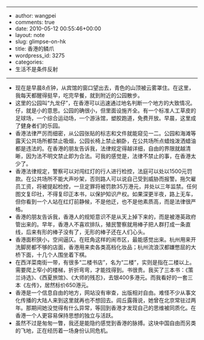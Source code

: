 - --
- author: wangpei
- comments: true
- date: 2010-05-12 00:55:46+00:00
- layout: note
- slug: glimpse-on-hk
- title: 香港的鳞爪
- wordpress_id: 3275
- categories:
- 生活不是条件反射
- --
- 现在是早晨8点钟，从宾馆的窗口望出去，青色的山顶被云雾罩住。在这里，我每天都醒得挺早，吃完早餐，就到附近的公园散步。
- 这里的公园叫“九龙仔”，在香港可以迅速通过地名判断一个地方的大致情况。仔，就是小的意思。公园的确很小，但里面设施齐全。有一个标准人工草皮的足球场，一个综合运动场，一个游泳馆，塑胶跑道，免费开放。早晨，这里成了健身者们的乐园。
- 香港法律严厉而细密，从公园张贴的标志和文件就能窥见一二。公园和海滩等露天公共场所都禁止吸烟，公园长椅上禁止躺卧，在公共场所点蜡烛泼洒蜡油都是违法的。在香港的朋友告诉我，法律规定得越详细，自由的界限就越清晰，因为法不明文禁止即为合法。可我的感觉是，法律不禁止的事，在香港太少了。
- 香港法律规定，警察可以对闯红灯的行人进行检控，法庭可以处以1500元罚款。在公共场所不能大声吵架，否则路人可以说自己受到威胁而报警。拖欠雇员工资，将被提起检控，一旦定罪将被罚款35万港元，并处以三年监禁。任何图文复印社，不得复印正本书，以保护知识产权。如果深更半夜，路上无车，但你看到一个人站在红灯前静候，不是他迂，也不是他素质高，而是法律很严格。
- 香港的朋友告诉我，香港人的规矩意识不是从天上掉下来的，而是被港英政府管出来的。早年，香港人不喜欢排队，殖民警察就用棒子把人群打成一条直线，后来有形的棒子没有了，无形的棒子还在人们心头。
- 香港面积狭小，空间逼仄。在旺角这样的闹市区，最能感觉出来。杭州用来开洗脚房都不够的店面，香港用来卖各类高档化妆品；杭州流浪汉都嫌憋屈的大桥下面，十几个人围坐着下棋。
- 在西洋菜南街一带，有很多“二楼书店”，名为“二楼”，实则是指在二楼以上。需要爬上窄小的楼梯，折折弯弯，才能找得到。书很贵。我买了三本书：《策兰诗选》、《西夏旅馆》、《大师的残忍》，去银400多港元。而我看好的一套三本《左传》，居然标价650港元。
- 香港是一个信息自由的地方，网站没有审查，出版相对自由。难怪不少从事文化传播的大陆人来到这里就再也不想回去。闾丘露薇说，她曾在北京常驻过两年。那期间她没觉得有什么异常，等回到香港才发现自己的思维被同质化。在香港一个人更容易保持思想的独立与活跃。
- 虽然不过是匆匆一瞥，我还是能隐约感觉到香港的脉搏。这块中国自由而另类的飞地，正在经历着一场身份认同危机。
